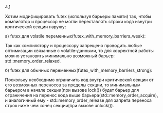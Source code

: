 4.1

Хотим модифицировать futex (используя барьеры памяти) так, чтобы компилятор и процессор не могли переставлять строки кода изнутри критической секции наружу:

a) futex для volatile переменных(futex_with_memory_barriers_weak):

Так как компилятору и процессору запрещено проводить любые оптимизации связанные с volatile-данными, 
то для корректной работы можно установить минимально возможный барьер: std::memory_order_relaxed.

б) futex для обычных переменных(futex_with_memory_barriers_strong):

Поскольку необходимо ограничить код внутри критической секции от его возможных переносов за пределы секции, 
то минимальным барьером в начале секции(при вызове lock()) 
будет барьер для ограничения на перенос кода выше барьера(std::memory_order_acquire), 
  и аналогичный ему - std::memory_order_release для запрета переноса строк ниже чем конец секции(при вызове unlock()).
